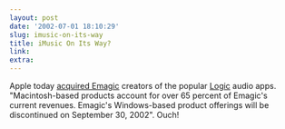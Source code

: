```yaml
---
layout: post
date: '2002-07-01 18:10:29'
slug: imusic-on-its-way
title: iMusic On Its Way?
link: 
extra: 
---
```


Apple today [acquired Emagic](http://www.emagic.de/english/news/index.html#069) creators of the popular [Logic](http://www.emagic.de/english/products/logic/las.html) audio apps. "Macintosh-based products account for over 65 percent of Emagic's current revenues. Emagic's Windows-based product offerings will be discontinued on September 30, 2002". Ouch!